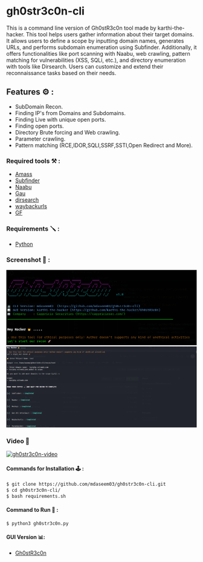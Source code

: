 # gh0str3c0n-cli
This is a command line version of Gh0stR3c0n tool made by karthi-the-hacker. This tool helps users gather information about their target domains. It allows users to define a scope by inputting domain names, generates URLs, and performs subdomain enumeration using Subfinder. Additionally, it offers functionalities like port scanning with Naabu, web crawling, pattern matching for vulnerabilities (XSS, SQLi, etc.), and directory enumeration with tools like Dirsearch. Users can customize and extend their reconnaissance tasks based on their needs. 


## Features ⚙️ :

 - SubDomain Recon.
 - Finding IP's from Domains and Subdomains.
 - Finding Live with unique open ports.
 - Finding open ports. 
 - Directory Brute forcing and Web crawling.
 - Parameter crawling.
 - Pattern matching (RCE,IDOR,SQLI,SSRF,SSTI,Open Redirect and More).


### Required tools ⚒️ :

- [Amass](https://github.com/OWASP/Amass)
- [Subfinder](https://github.com/projectdiscovery/subfinder)
- [Naabu](https://github.com/projectdiscovery/naabu)
- [Gau](https://github.com/lc/gau)
- [dirsearch](https://github.com/maurosoria/dirsearch)
- [waybackurls](https://github.com/tomnomnom/waybackurls)
- [GF](https://github.com/tomnomnom/gf)


### Requirements 🪛 :

- [Python](https://www.python.org/)

### Screenshot 📸 :
![gh0str3c0n-screenshot](images/screenshot.png)
![gh0str3c0n-screenshot2](images/2.png)

### Video 🎥
[![gh0str3c0n-video](https://img.youtube.com/vi/Y8K6lJgyZ5E/0.jpg)](https://www.youtube.com/watch?v=Y8K6lJgyZ5E)

#### Commands for Installation 🕹️ :

    $ git clone https://github.com/mdaseem03/gh0str3c0n-cli.git
    $ cd gh0str3c0n-cli/
    $ bash requirements.sh
    

#### Command to Run 🚀 :

    $ python3 gh0str3c0n.py

#### GUI Version 📊: 
- [Gh0stR3c0n](https://github.com/karthi-the-hacker/Gh0stR3c0n)
